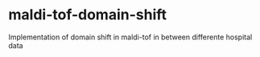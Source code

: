 # maldi-tof-domain-shift
Implementation of domain shift in maldi-tof in between differente hospital data
